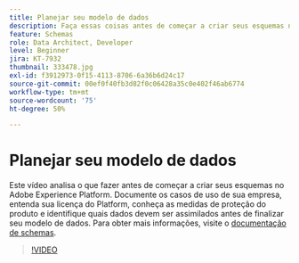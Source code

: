 ```yaml
---
title: Planejar seu modelo de dados
description: Faça essas coisas antes de começar a criar seus esquemas no Adobe Experience Platform.
feature: Schemas
role: Data Architect, Developer
level: Beginner
jira: KT-7932
thumbnail: 333478.jpg
exl-id: f3912973-0f15-4113-8706-6a36b6d24c17
source-git-commit: 00ef0f40fb3d82f0c06428a35c0e402f46ab6774
workflow-type: tm+mt
source-wordcount: '75'
ht-degree: 50%

---
```


# Planejar seu modelo de dados

Este vídeo analisa o que fazer antes de começar a criar seus esquemas no Adobe Experience Platform. Documente os casos de uso de sua empresa, entenda sua licença do Platform, conheça as medidas de proteção do produto e identifique quais dados devem ser assimilados antes de finalizar seu modelo de dados. Para obter mais informações, visite o [documentação de schemas](https://experienceleague.adobe.com/docs/experience-platform/xdm/home.html?lang=pt-BR).

>[!VIDEO](https://video.tv.adobe.com/v/333478?learn=on)
